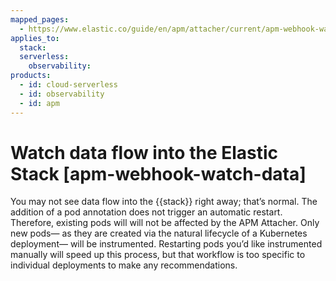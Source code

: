 ```yaml
---
mapped_pages:
  - https://www.elastic.co/guide/en/apm/attacher/current/apm-webhook-watch-data.html
applies_to:
  stack:
  serverless:
    observability:
products:
  - id: cloud-serverless
  - id: observability
  - id: apm
---
```


# Watch data flow into the Elastic Stack [apm-webhook-watch-data]

You may not see data flow into the {{stack}} right away; that’s normal. The addition of a pod annotation does not trigger an automatic restart. Therefore, existing pods will will not be affected by the APM Attacher. Only new pods— as they are created via the natural lifecycle of a Kubernetes deployment— will be instrumented. Restarting pods you’d like instrumented manually will speed up this process, but that workflow is too specific to individual deployments to make any recommendations.

